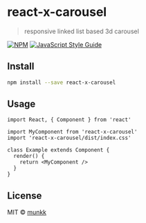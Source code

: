 # react-x-carousel

> responsive linked list based 3d carousel

[![NPM](https://img.shields.io/npm/v/react-x-carousel.svg)](https://www.npmjs.com/package/react-x-carousel) [![JavaScript Style Guide](https://img.shields.io/badge/code_style-standard-brightgreen.svg)](https://standardjs.com)

## Install

```bash
npm install --save react-x-carousel
```

## Usage

```tsx
import React, { Component } from 'react'

import MyComponent from 'react-x-carousel'
import 'react-x-carousel/dist/index.css'

class Example extends Component {
  render() {
    return <MyComponent />
  }
}
```

## License

MIT © [munkk](https://github.com/munkk)
